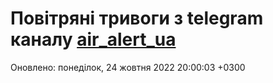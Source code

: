 # Повітряні тривоги з telegram каналу [air_alert_ua](https://t.me/air_alert_ua)

Оновлено:
понеділок, 24 жовтня 2022 20:00:03 +0300
